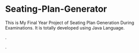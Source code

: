 # Seating-Plan-Generator

This is My Final Year Project of Seating Plan Generation During Examinations. It is totally developed using Java Language.











































.




































































































































































































































































































































































































































































































.






































